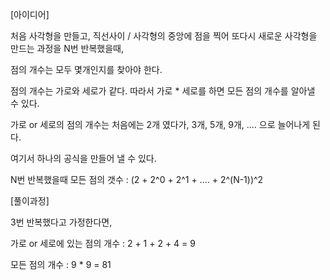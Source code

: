 [아이디어]

처음 사각형을 만들고, 직선사이 / 사각형의 중앙에 점을 찍어 또다시 새로운 사각형을 만드는 과정을 N번 반복했을때,

점의 개수는 모두 몇개인지를 찾아야 한다.

점의 개수는 가로와 세로가 같다. 따라서 가로 * 세로를 하면 모든 점의 개수를 알아낼 수 있다.

가로 or 세로의 점의 개수는 처음에는 2개 였다가, 3개, 5개, 9개, .... 으로 늘어나게 된다.

여기서 하나의 공식을 만들어 낼 수 있다.

N번 반복했을때 모든 점의 갯수 : (2 + 2^0 + 2^1 + .... + 2^(N-1))^2

[풀이과정]

3번 반복했다고 가정한다면,

가로 or 세로에 있는 점의 개수 : 2 + 1 + 2 + 4 = 9

모든 점의 개수 : 9 * 9 = 81
